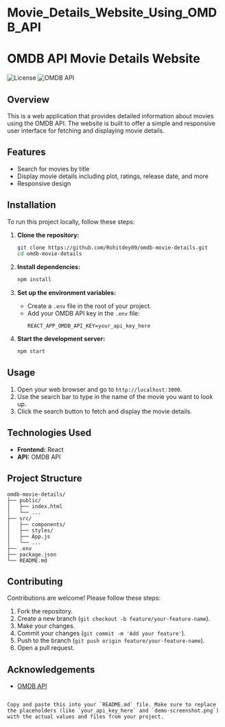 # Movie_Details_Website_Using_OMDB_API

# OMDB API Movie Details Website

![License](https://img.shields.io/badge/License-MIT-blue.svg)
![OMDB API](https://img.shields.io/badge/API-OMDB-red.svg)

## Overview

This is a web application that provides detailed information about movies using the OMDB API. The website is built to offer a simple and responsive user interface for fetching and displaying movie details.

## Features

- Search for movies by title
- Display movie details including plot, ratings, release date, and more
- Responsive design


## Installation

To run this project locally, follow these steps:

1. **Clone the repository:**
   ```sh
   git clone https://github.com/Rohitdey09/omdb-movie-details.git
   cd omdb-movie-details
   ```

2. **Install dependencies:**
   ```sh
   npm install
   ```

3. **Set up the environment variables:**
   - Create a `.env` file in the root of your project.
   - Add your OMDB API key in the `.env` file:
     ```env
     REACT_APP_OMDB_API_KEY=your_api_key_here
     ```

4. **Start the development server:**
   ```sh
   npm start
   ```

## Usage

1. Open your web browser and go to `http://localhost:3000`.
2. Use the search bar to type in the name of the movie you want to look up.
3. Click the search button to fetch and display the movie details.

## Technologies Used

- **Frontend:** React
- **API:** OMDB API

## Project Structure

```
omdb-movie-details/
├── public/
│   ├── index.html
│   └── ...
├── src/
│   ├── components/
│   ├── styles/
│   ├── App.js
│   └── ...
├── .env
├── package.json
└── README.md
```

## Contributing

Contributions are welcome! Please follow these steps:

1. Fork the repository.
2. Create a new branch (`git checkout -b feature/your-feature-name`).
3. Make your changes.
4. Commit your changes (`git commit -m 'Add your feature'`).
5. Push to the branch (`git push origin feature/your-feature-name`).
6. Open a pull request.


## Acknowledgements

- [OMDB API](http://www.omdbapi.com/)
```

Copy and paste this into your `README.md` file. Make sure to replace the placeholders (like `your_api_key_here` and `demo-screenshot.png`) with the actual values and files from your project.
